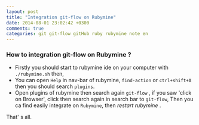 ```yaml
---
layout: post
title: "Integration git-flow on Rubymine"
date: 2014-08-01 23:02:42 +0300
comments: true
categories: git git-flow gitHub ruby rubymine note en
---
```


### How to integration git-flow on Rubymine ?

- Firstly you should start to rubymine ide on your computer with `./rubymine.sh` then, 
- You can open `Help` in  nav-bar of rubymine, `find-action` or `ctrl+shift+A` then you should search `plugins`.
- Open plugins of rubymine then search again `git-flow` , if you saw 'click on Browser', 
click then search again in search bar to `git-flow`, Then you ca find easily integrate on `Rubymine`, 
then *restart rubymine* .
 
That' s all.
